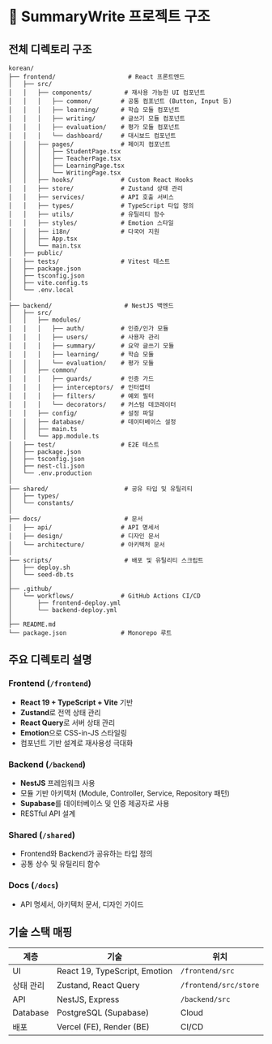 # 📁 SummaryWrite 프로젝트 구조

## 전체 디렉토리 구조

```
korean/
├── frontend/                    # React 프론트엔드
│   ├── src/
│   │   ├── components/         # 재사용 가능한 UI 컴포넌트
│   │   │   ├── common/        # 공통 컴포넌트 (Button, Input 등)
│   │   │   ├── learning/      # 학습 모듈 컴포넌트
│   │   │   ├── writing/       # 글쓰기 모듈 컴포넌트
│   │   │   ├── evaluation/    # 평가 모듈 컴포넌트
│   │   │   └── dashboard/     # 대시보드 컴포넌트
│   │   ├── pages/             # 페이지 컴포넌트
│   │   │   ├── StudentPage.tsx
│   │   │   ├── TeacherPage.tsx
│   │   │   ├── LearningPage.tsx
│   │   │   └── WritingPage.tsx
│   │   ├── hooks/             # Custom React Hooks
│   │   ├── store/             # Zustand 상태 관리
│   │   ├── services/          # API 호출 서비스
│   │   ├── types/             # TypeScript 타입 정의
│   │   ├── utils/             # 유틸리티 함수
│   │   ├── styles/            # Emotion 스타일
│   │   ├── i18n/              # 다국어 지원
│   │   ├── App.tsx
│   │   └── main.tsx
│   ├── public/
│   ├── tests/                 # Vitest 테스트
│   ├── package.json
│   ├── tsconfig.json
│   ├── vite.config.ts
│   └── .env.local
│
├── backend/                    # NestJS 백엔드
│   ├── src/
│   │   ├── modules/
│   │   │   ├── auth/          # 인증/인가 모듈
│   │   │   ├── users/         # 사용자 관리
│   │   │   ├── summary/       # 요약 글쓰기 모듈
│   │   │   ├── learning/      # 학습 모듈
│   │   │   └── evaluation/    # 평가 모듈
│   │   ├── common/
│   │   │   ├── guards/        # 인증 가드
│   │   │   ├── interceptors/  # 인터셉터
│   │   │   ├── filters/       # 예외 필터
│   │   │   └── decorators/    # 커스텀 데코레이터
│   │   ├── config/            # 설정 파일
│   │   ├── database/          # 데이터베이스 설정
│   │   ├── main.ts
│   │   └── app.module.ts
│   ├── test/                  # E2E 테스트
│   ├── package.json
│   ├── tsconfig.json
│   ├── nest-cli.json
│   └── .env.production
│
├── shared/                     # 공유 타입 및 유틸리티
│   ├── types/
│   └── constants/
│
├── docs/                       # 문서
│   ├── api/                   # API 명세서
│   ├── design/                # 디자인 문서
│   └── architecture/          # 아키텍처 문서
│
├── scripts/                    # 배포 및 유틸리티 스크립트
│   ├── deploy.sh
│   └── seed-db.ts
│
├── .github/
│   └── workflows/             # GitHub Actions CI/CD
│       ├── frontend-deploy.yml
│       └── backend-deploy.yml
│
├── README.md
└── package.json               # Monorepo 루트
```

## 주요 디렉토리 설명

### Frontend (`/frontend`)

- **React 19 + TypeScript + Vite** 기반
- **Zustand**로 전역 상태 관리
- **React Query**로 서버 상태 관리
- **Emotion**으로 CSS-in-JS 스타일링
- 컴포넌트 기반 설계로 재사용성 극대화

### Backend (`/backend`)

- **NestJS** 프레임워크 사용
- 모듈 기반 아키텍처 (Module, Controller, Service, Repository 패턴)
- **Supabase**를 데이터베이스 및 인증 제공자로 사용
- RESTful API 설계

### Shared (`/shared`)

- Frontend와 Backend가 공유하는 타입 정의
- 공통 상수 및 유틸리티 함수

### Docs (`/docs`)

- API 명세서, 아키텍처 문서, 디자인 가이드

## 기술 스택 매핑

| 계층      | 기술                          | 위치                  |
| --------- | ----------------------------- | --------------------- |
| UI        | React 19, TypeScript, Emotion | `/frontend/src`       |
| 상태 관리 | Zustand, React Query          | `/frontend/src/store` |
| API       | NestJS, Express               | `/backend/src`        |
| Database  | PostgreSQL (Supabase)         | Cloud                 |
| 배포      | Vercel (FE), Render (BE)      | CI/CD                 |
